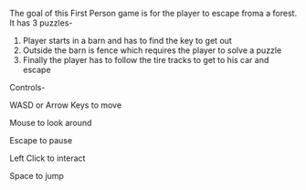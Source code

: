 The goal of this First Person game is for the player to escape froma a forest.
It has 3 puzzles-
1. Player starts in a barn and has to find the key to get out
2. Outside the barn is fence which requires the player to solve a puzzle
3. Finally the player has to follow the tire tracks to get to his car and escape

Controls-

WASD or Arrow Keys to move

Mouse to look around

Escape to pause

Left Click to interact

Space to jump
